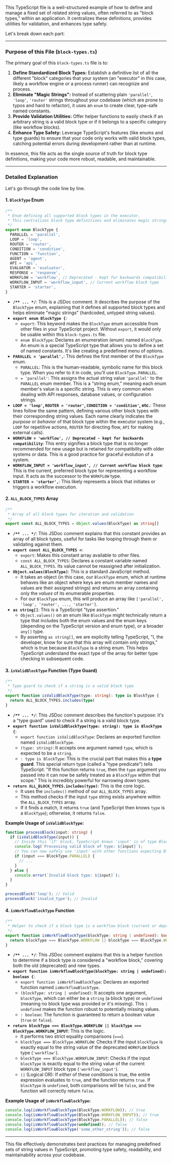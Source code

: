 This TypeScript file is a well-structured example of how to define and manage a fixed set of related string values, often referred to as "block types," within an application. It centralizes these definitions, provides utilities for validation, and enhances type safety.

Let's break down each part:

---

### **Purpose of this File (`block-types.ts`)**

The primary goal of this `block-types.ts` file is to:

1.  **Define Standardized Block Types:** Establish a definitive list of all the different "block" categories that your system (an "executor" in this case, likely a workflow engine or a process runner) can recognize and process.
2.  **Eliminate "Magic Strings":** Instead of scattering plain `'parallel'`, `'loop'`, `'router'` strings throughout your codebase (which are prone to typos and hard to refactor), it uses an `enum` to create clear, type-safe named constants.
3.  **Provide Validation Utilities:** Offer helper functions to easily check if an arbitrary string is a valid block type or if it belongs to a specific category (like workflow blocks).
4.  **Enhance Type Safety:** Leverage TypeScript's features (like enums and type guards) to ensure that your code only works with valid block types, catching potential errors during development rather than at runtime.

In essence, this file acts as the single source of truth for block type definitions, making your code more robust, readable, and maintainable.

---

### **Detailed Explanation**

Let's go through the code line by line.

#### **1. `BlockType` Enum**

```typescript
/**
 * Enum defining all supported block types in the executor.
 * This centralizes block type definitions and eliminates magic strings.
 */
export enum BlockType {
  PARALLEL = 'parallel',
  LOOP = 'loop',
  ROUTER = 'router',
  CONDITION = 'condition',
  FUNCTION = 'function',
  AGENT = 'agent',
  API = 'api',
  EVALUATOR = 'evaluator',
  RESPONSE = 'response',
  WORKFLOW = 'workflow', // Deprecated - kept for backwards compatibility
  WORKFLOW_INPUT = 'workflow_input', // Current workflow block type
  STARTER = 'starter',
}
```

*   **`/** ... */`**: This is a JSDoc comment. It describes the purpose of the `BlockType` enum, explaining that it defines all supported block types and helps eliminate "magic strings" (hardcoded, untyped string values).
*   **`export enum BlockType {`**:
    *   `export`: This keyword makes the `BlockType` enum accessible from other files in your TypeScript project. Without `export`, it would only be usable within this `block-types.ts` file.
    *   `enum BlockType`: Declares an enumeration (enum) named `BlockType`. An enum is a special TypeScript type that allows you to define a set of named constants. It's like creating a predefined menu of options.
*   **`PARALLEL = 'parallel',`**: This defines the first member of the `BlockType` enum.
    *   `PARALLEL`: This is the human-readable, symbolic name for this block type. When you refer to it in code, you'll use `BlockType.PARALLEL`.
    *   `= 'parallel'`: This assigns the actual string value `'parallel'` to the `PARALLEL` enum member. This is a "string enum," meaning each enum member's value is a specific string. This is very common when dealing with API responses, database values, or configuration strings.
*   **`LOOP = 'loop'`, `ROUTER = 'router'`, `CONDITION = 'condition'`, etc.**: These lines follow the same pattern, defining various other block types with their corresponding string values. Each name clearly indicates the *purpose* or *behavior* of that block type within the executor system (e.g., `LOOP` for repetitive actions, `ROUTER` for directing flow, `API` for making external calls).
*   **`WORKFLOW = 'workflow', // Deprecated - kept for backwards compatibility`**: This entry signifies a block type that is no longer recommended for new usage but is retained for compatibility with older systems or data. This is a good practice for graceful evolution of a system.
*   **`WORKFLOW_INPUT = 'workflow_input', // Current workflow block type`**: This is the current, preferred block type for representing a workflow input. It acts as the successor to the `WORKFLOW` type.
*   **`STARTER = 'starter',`**: This likely represents a block that initiates or triggers a workflow execution.

#### **2. `ALL_BLOCK_TYPES` Array**

```typescript
/**
 * Array of all block types for iteration and validation
 */
export const ALL_BLOCK_TYPES = Object.values(BlockType) as string[]
```

*   **`/** ... */`**: This JSDoc comment explains that this constant provides an array of all block types, useful for tasks like looping through them or validating against them.
*   **`export const ALL_BLOCK_TYPES =`**:
    *   `export`: Makes this constant array available to other files.
    *   `const ALL_BLOCK_TYPES`: Declares a constant variable named `ALL_BLOCK_TYPES`. Its value cannot be reassigned after initialization.
*   **`Object.values(BlockType)`**: This is a standard JavaScript method.
    *   It takes an object (in this case, our `BlockType` enum, which at runtime behaves like an object where keys are enum member names and values are their assigned strings) and returns an array containing only the *values* of its enumerable properties.
    *   For our `BlockType` enum, this will produce an array like `['parallel', 'loop', 'router', ..., 'starter']`.
*   **`as string[]`**: This is a TypeScript "type assertion."
    *   `Object.values()` on an enum like `BlockType` might technically return a type that includes both the enum values and the enum keys (depending on the TypeScript version and enum type), or a broader `any[]` type.
    *   By asserting `as string[]`, we are explicitly telling TypeScript, "I, the developer, know for sure that this array will contain only strings," which is true because `BlockType` is a string enum. This helps TypeScript understand the exact type of the array for better type checking in subsequent code.

#### **3. `isValidBlockType` Function (Type Guard)**

```typescript
/**
 * Type guard to check if a string is a valid block type
 */
export function isValidBlockType(type: string): type is BlockType {
  return ALL_BLOCK_TYPES.includes(type)
}
```

*   **`/** ... */`**: This JSDoc comment describes the function's purpose: it's a "type guard" used to check if a string is a valid block type.
*   **`export function isValidBlockType(type: string): type is BlockType {`**:
    *   `export function isValidBlockType`: Declares an exported function named `isValidBlockType`.
    *   `(type: string)`: It accepts one argument named `type`, which is expected to be a `string`.
    *   `: type is BlockType`: This is the crucial part that makes this a **type guard**. This special return type (called a "type predicate") tells TypeScript: "If this function returns `true`, then the `type` argument you passed into it can now be safely treated as a `BlockType` within that scope." This is incredibly powerful for narrowing down types.
*   **`return ALL_BLOCK_TYPES.includes(type)`**: This is the core logic.
    *   It uses the `includes()` method of our `ALL_BLOCK_TYPES` array.
    *   This method checks if the input `type` string exists anywhere within the `ALL_BLOCK_TYPES` array.
    *   If it finds a match, it returns `true` (and TypeScript then knows `type` is a `BlockType`); otherwise, it returns `false`.

**Example Usage of `isValidBlockType`:**

```typescript
function processBlock(input: string) {
  if (isValidBlockType(input)) {
    // Inside this 'if' block, TypeScript knows 'input' is of type BlockType
    console.log(`Processing valid block of type: ${input}`);
    // You can now safely use 'input' with other functions expecting BlockType
    if (input === BlockType.PARALLEL) {
      // ...
    }
  } else {
    console.error(`Invalid block type: ${input}`);
  }
}

processBlock('loop'); // Valid
processBlock('invalid_type'); // Invalid
```

#### **4. `isWorkflowBlockType` Function**

```typescript
/**
 * Helper to check if a block type is a workflow block (current or deprecated)
 */
export function isWorkflowBlockType(blockType: string | undefined): boolean {
  return blockType === BlockType.WORKFLOW || blockType === BlockType.WORKFLOW_INPUT
}
```

*   **`/** ... */`**: This JSDoc comment explains that this is a helper function to determine if a block type is considered a "workflow block," covering both the old (deprecated) and new types.
*   **`export function isWorkflowBlockType(blockType: string | undefined): boolean {`**:
    *   `export function isWorkflowBlockType`: Declares an exported function named `isWorkflowBlockType`.
    *   `(blockType: string | undefined)`: It accepts one argument, `blockType`, which can either be a `string` (a block type) or `undefined` (meaning no block type was provided or it's missing). This `| undefined` makes the function robust to potentially missing values.
    *   `: boolean`: The function is guaranteed to return a boolean value (`true` or `false`).
*   **`return blockType === BlockType.WORKFLOW || blockType === BlockType.WORKFLOW_INPUT`**: This is the logic.
    *   It performs two strict equality comparisons (`===`).
    *   `blockType === BlockType.WORKFLOW`: Checks if the input `blockType` is exactly equal to the string value of the deprecated `WORKFLOW` block type (`'workflow'`).
    *   `blockType === BlockType.WORKFLOW_INPUT`: Checks if the input `blockType` is exactly equal to the string value of the current `WORKFLOW_INPUT` block type (`'workflow_input'`).
    *   `||` (Logical OR): If *either* of these conditions is true, the entire expression evaluates to `true`, and the function returns `true`. If `blockType` is `undefined`, both comparisons will be `false`, and the function will correctly return `false`.

**Example Usage of `isWorkflowBlockType`:**

```typescript
console.log(isWorkflowBlockType(BlockType.WORKFLOW)); // true
console.log(isWorkflowBlockType(BlockType.WORKFLOW_INPUT)); // true
console.log(isWorkflowBlockType(BlockType.PARALLEL)); // false
console.log(isWorkflowBlockType(undefined)); // false
console.log(isWorkflowBlockType('some_other_string')); // false
```

---

This file effectively demonstrates best practices for managing predefined sets of string values in TypeScript, promoting type safety, readability, and maintainability across your codebase.